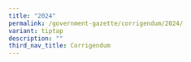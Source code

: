```yaml
---
title: "2024"
permalink: /government-gazette/corrigendum/2024/
variant: tiptap
description: ""
third_nav_title: Corrigendum
---
```

